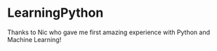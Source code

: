 # LearningPython

Thanks to Nic who gave me first amazing experience with Python and Machine Learning!
